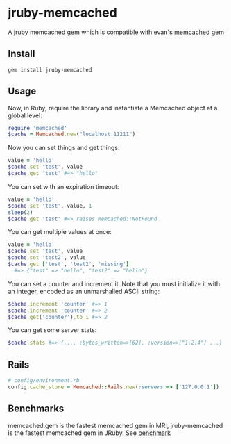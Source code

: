 # jruby-memcached

A jruby memcached gem which is compatible with evan's [memcached][0] gem

## Install

    gem install jruby-memcached

## Usage

Now, in Ruby, require the library and instantiate a Memcached object at
a global level:

```ruby
require 'memcached'
$cache = Memcached.new("localhost:11211")
```

Now you can set things and get things:

```ruby
value = 'hello'
$cache.set 'test', value
$cache.get 'test' #=> "hello"
```

You can set with an expiration timeout:

```ruby
value = 'hello'
$cache.set 'test', value, 1
sleep(2)
$cache.get 'test' #=> raises Memcached::NotFound
```

You can get multiple values at once:

```ruby
value = 'hello'
$cache.set 'test', value
$cache.set 'test2', value
$cache.get ['test', 'test2', 'missing']
  #=> {"test" => "hello", "test2" => "hello"}
```

You can set a counter and increment it. Note that you must initialize it
with an integer, encoded as an unmarshalled ASCII string:

```ruby
$cache.increment 'counter' #=> 1
$cache.increment 'counter' #=> 2
$cache.get('counter').to_i #=> 2
```

You can get some server stats:

```ruby
$cache.stats #=> {..., :bytes_written=>[62], :version=>["1.2.4"] ...}
```

## Rails

```ruby
# config/environment.rb
config.cache_store = Memcached::Rails.new(:servers => ['127.0.0.1'])
```

## Benchmarks

memcached.gem is the fastest memcached gem in MRI,
jruby-memcached is the fastest memcached gem in JRuby.
See [benchmark][1]

[0]: https://github.com/evan/memcached
[1]: https://github.com/aurorafeint/jruby-memcached/blob/master/benchmark.rb
